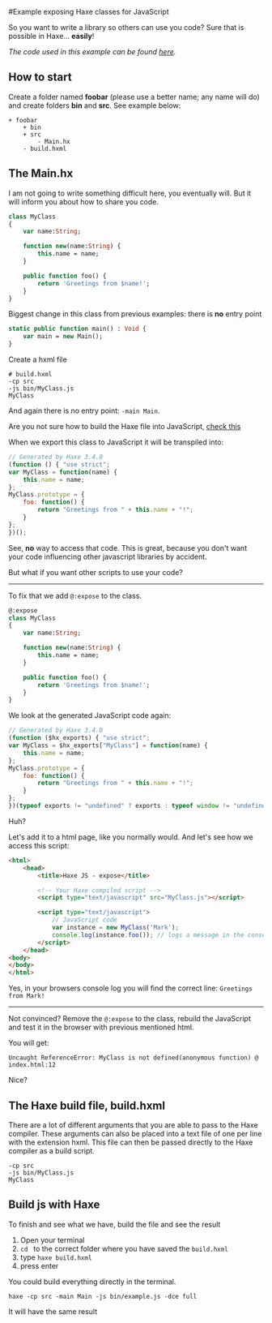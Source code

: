 #Example exposing Haxe classes for JavaScript

So you want to write a library so others can use you code? Sure that is possible in Haxe... **easily**!


_The code used in this example can be found [here](https://github.com/MatthijsKamstra/haxejs/tree/master/09expose/code)._


## How to start

Create a folder named **foobar** (please use a better name; any name will do) and create folders **bin** and **src**.
See example below:

```
+ foobar
	+ bin
	+ src
		- Main.hx
	- build.hxml
```



## The Main.hx

I am not going to write something difficult here, you eventually will. But it will inform you about how to share you code.

```haxe
class MyClass
{
	var name:String;

	function new(name:String) {
		this.name = name;
	}

	public function foo() {
		return 'Greetings from $name!';
	}
}
```

Biggest change in this class from previous examples: there is __no__ entry point

```haxe
static public function main() : Void {
	var main = new Main();
}
```



Create a hxml file

```
# build.hxml
-cp src
-js bin/MyClass.js
MyClass
```

And again there is no entry point: `-main Main`.


Are you not sure how to build the Haxe file into JavaScript, [check this](#build)


When we export this class to JavaScript it will be transpiled into:


```js
// Generated by Haxe 3.4.0
(function () { "use strict";
var MyClass = function(name) {
	this.name = name;
};
MyClass.prototype = {
	foo: function() {
		return "Greetings from " + this.name + "!";
	}
};
})();
```

See, **no** way to access that code.
This is great, because you don't want your code influencing other javascript libraries by accident.

But what if you want other scripts to use your code?

---

To fix that we add `@:expose` to the class.


```haxe
@:expose
class MyClass
{
	var name:String;

	function new(name:String) {
		this.name = name;
	}

	public function foo() {
		return 'Greetings from $name!';
	}
}
```

We look at the generated JavaScript code again:

```js
// Generated by Haxe 3.4.0
(function ($hx_exports) { "use strict";
var MyClass = $hx_exports["MyClass"] = function(name) {
	this.name = name;
};
MyClass.prototype = {
	foo: function() {
		return "Greetings from " + this.name + "!";
	}
};
})(typeof exports != "undefined" ? exports : typeof window != "undefined" ? window : typeof self != "undefined" ? self : this);
```

Huh?

Let's add it to a html page, like you normally would.
And let's see how we access this script:

```html
<html>
	<head>
		<title>Haxe JS - expose</title>

		<!-- Your Haxe compiled script -->
		<script type="text/javascript" src="MyClass.js"></script>

		<script type="text/javascript">
			// JavaScript code
			var instance = new MyClass('Mark');
			console.log(instance.foo()); // logs a message in the console
		</script>
	</head>
<body>
</body>
</html>
```

Yes, in your browsers console log you will find the correct line: `Greetings from Mark!`

----

Not convinced?
Remove the `@:expose` to the class, rebuild the JavaScript and test it in the browser with previous mentioned html.

You will get:

```
Uncaught ReferenceError: MyClass is not defined(anonymous function) @ index.html:12
```

Nice?

<a name="hxml"></a>
## The Haxe build file, build.hxml

There are a lot of different arguments that you are able to pass to the Haxe compiler.
These arguments can also be placed into a text file of one per line with the extension hxml. This file can then be passed directly to the Haxe compiler as a build script.


```
-cp src
-js bin/MyClass.js
MyClass
```


<a name="build"></a>
## Build js with Haxe

To finish and see what we have, build the file and see the result

1. Open your terminal
2. `cd ` to the correct folder where you have saved the `build.hxml`
3. type `haxe build.hxml`
4. press enter


You could build everything directly in the terminal.

```
haxe -cp src -main Main -js bin/example.js -dce full
```

It will have the same result



